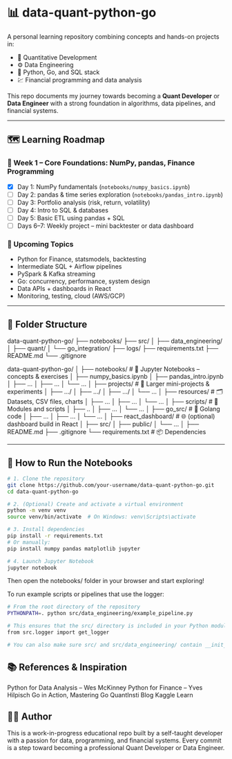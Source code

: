 # 📊 data-quant-python-go

A personal learning repository combining concepts and hands-on projects in:

- 🧠 Quantitative Development
- ⚙️ Data Engineering
- 🐍 Python, Go, and SQL stack
- 💹 Financial programming and data analysis

This repo documents my journey towards becoming a **Quant Developer** or **Data Engineer** with a strong foundation in algorithms, data pipelines, and financial systems.

---

## 🗺️ Learning Roadmap

### 📅 Week 1 – Core Foundations: NumPy, pandas, Finance Programming
- [x] Day 1: NumPy fundamentals (`notebooks/numpy_basics.ipynb`)
- [ ] Day 2: pandas & time series exploration (`notebooks/pandas_intro.ipynb`)
- [ ] Day 3: Portfolio analysis (risk, return, volatility)
- [ ] Day 4: Intro to SQL & databases
- [ ] Day 5: Basic ETL using pandas + SQL
- [ ] Days 6–7: Weekly project – mini backtester or data dashboard

### 🔁 Upcoming Topics
- Python for Finance, statsmodels, backtesting
- Intermediate SQL + Airflow pipelines
- PySpark & Kafka streaming
- Go: concurrency, performance, system design
- Data APIs + dashboards in React
- Monitoring, testing, cloud (AWS/GCP)

---

## 📁 Folder Structure

data-quant-python-go/
├── notebooks/
├── src/
│   ├── data_engineering/
│   ├── quant/
│   └── go_integration/
├── logs/
├── requirements.txt
├── README.md
└── .gitignore


data-quant-python-go/
│
├── notebooks/               # 📓 Jupyter Notebooks – concepts & exercises
│   ├── numpy_basics.ipynb
│   ├── pandas_intro.ipynb
│   ├── ...
│   ├── ...
│   └── ...
│
├── projects/                # 🚧 Larger mini-projects & experiments
│   ├── .../
│   ├── .../
│   ├── .../
│   └── ...
│
├── resources/               # 🗂️ Datasets, CSV files, charts
│   ├── ...
│   ├── ...
│   └── ...
│
├── scripts/                 # 🐍 Modules and scripts
│   ├── ..
│   ├── ...
│   └── ...
│
├── go_src/                  # 🦫 Golang code
│   ├── ...
│   ├── ...
│   └── ...
│
├── react_dashboard/         # 🌐 (optional) dashboard build in React
│   ├── src/
│   ├── public/
│   └── ...
│
├── README.md
├── .gitignore
└── requirements.txt         # 📦 Dependencies

---

## 🚀 How to Run the Notebooks

```Bash
# 1. Clone the repository
git clone https://github.com/your-username/data-quant-python-go.git
cd data-quant-python-go

# 2. (Optional) Create and activate a virtual environment
python -m venv venv
source venv/bin/activate  # On Windows: venv\Scripts\activate

# 3. Install dependencies
pip install -r requirements.txt
# Or manually:
pip install numpy pandas matplotlib jupyter

# 4. Launch Jupyter Notebook
jupyter notebook
```
Then open the notebooks/ folder in your browser and start exploring!

To run example scripts or pipelines that use the logger:

```Bash
# From the root directory of the repository
PYTHONPATH=. python src/data_engineering/example_pipeline.py

# This ensures that the src/ directory is included in your Python module path, allowing correct imports like:
from src.logger import get_logger

# You can also make sure src/ and src/data_engineering/ contain __init__.py files (even empty) to treat them as Python packages.
```

## 📚 References & Inspiration
Python for Data Analysis – Wes McKinney
Python for Finance – Yves Hilpisch
Go in Action, Mastering Go
QuantInsti Blog
Kaggle Learn

## 👨‍💻 Author
This is a work-in-progress educational repo built by a self-taught developer with a passion for data, programming, and financial systems. Every commit is a step toward becoming a professional Quant Developer or Data Engineer.